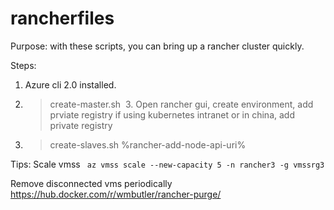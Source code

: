 # rancherfiles

Purpose:
  with these scripts, you can bring up a rancher cluster quickly.
  
Steps:
  1. Azure cli 2.0 installed.
  2. > create-master.sh
  3. Open rancher gui, create environment, add prviate registry if using kubernetes intranet or in china, add private registry
  4. > create-slaves.sh %rancher-add-node-api-uri%

Tips:
  Scale vmss ` az vmss scale --new-capacity 5 -n rancher3 -g vmssrg3`
  
  Remove disconnected vms periodically https://hub.docker.com/r/wmbutler/rancher-purge/
